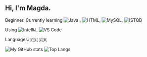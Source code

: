 ## Hi, I'm Magda. 
Beginner. Currently learning ![Java](https://img.shields.io/badge/Java-ED8B00?style=flat&logo=java&logoColor=white) , 
![HTML](https://img.shields.io/badge/HTML5-E34F26?style=flat&logo=html5&logoColor=white), 
![MySQL](https://img.shields.io/badge/MySQL-00000F?style=flat&logo=mysql&logoColor=white),
![ISTQB](https://img.shields.io/badge/ISTQB-0078D4?style=flat)

Using ![IntelliJ](https://img.shields.io/badge/IntelliJIDEA-000000.svg?style=flat&logo=intellij-idea&logoColor=white), 
![VS Code](https://img.shields.io/badge/Visual_Studio_Code-0078D4?style=flat&logo=visual%20studio%20code&logoColor=white)

Languages: 🇵🇱 🇬🇧

![My GitHub stats](https://github-readme-stats.vercel.app/api?username=magdar79&theme=dracula)
![Top Langs](https://github-readme-stats.vercel.app/api/top-langs/?username=magdar79&theme=dracula)
